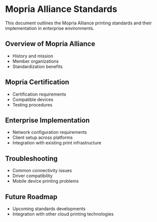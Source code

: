 # Mopria Alliance Standards

This document outlines the Mopria Alliance printing standards and their implementation in enterprise environments.

## Overview of Mopria Alliance
- History and mission
- Member organizations
- Standardization benefits

## Mopria Certification
- Certification requirements
- Compatible devices
- Testing procedures

## Enterprise Implementation
- Network configuration requirements
- Client setup across platforms
- Integration with existing print infrastructure

## Troubleshooting
- Common connectivity issues
- Driver compatibility
- Mobile device printing problems

## Future Roadmap
- Upcoming standards developments
- Integration with other cloud printing technologies
